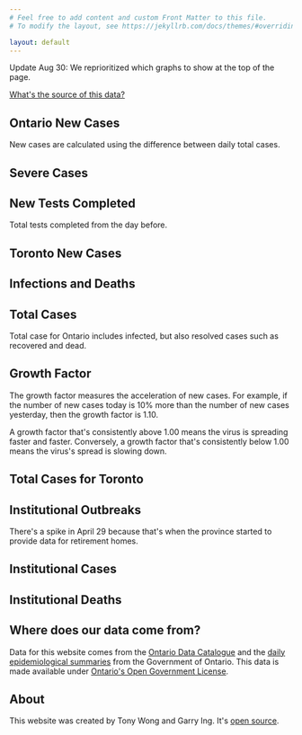 ```yaml
---
# Feel free to add content and custom Front Matter to this file.
# To modify the layout, see https://jekyllrb.com/docs/themes/#overriding-theme-defaults

layout: default
---
```


<p class="lh-copy f6">Update Aug 30: We reprioritized which graphs to show at the top of the page.</p>

<a class="link blue underline-hover" href="#data-source-info">What's the source of this data?</a>

<div class="bb b--black-10">
  <h2 class="f3 fw3">Ontario New Cases</h2>
  <p class="lh-copy f6">New cases are calculated using the difference between daily total cases.</p>
  <canvas id="newCases" class="mb3"></canvas>
</div>

<div class="bb b--black-10">
  <h2 class="f3 fw3">Severe Cases</h2>
  <canvas id="severity" class="mb3"></canvas>
</div>

<div class="bb b--black-10">
  <h2 class="f3 fw3">New Tests Completed</h2>
  <p class="lh-copy f6">Total tests completed from the day before.</p>
  <canvas id="newTests" class="mb3"></canvas>
</div>

<div class="bb b--black-10">
  <h2 class="f3 fw3">Toronto New Cases</h2>
  <canvas id="cities-new-cases" class="mb3"></canvas>
</div>

<div class="bb b--black-10">
  <h2 class="f3 fw3">Infections and Deaths</h2>
  <canvas id="infectedResolvedDeaths" class="mb3"></canvas>
</div>

<div class="bt bb b--black-10">
  <h2 class="f3 fw3">Total Cases</h2>
  <p class="lh-copy f6">Total case for Ontario includes infected, but also resolved cases such as
  recovered and dead.</p>
  <canvas id="totalCases" class="mb3"></canvas>
</div>

<div class="bb b--black-10">
  <h2 class="f3 fw3">Growth Factor</h2>
  <p class="lh-copy f6">The growth factor measures the acceleration of new cases. For example, if the number of new cases today is 10% more than the number of new cases yesterday, then the growth factor is 1.10.</p>

  <p class="lh-copy f6">A growth factor that's consistently above 1.00 means the virus is spreading faster and faster. Conversely, a growth factor that's consistently below 1.00 means the virus's spread is slowing down.</p>
  <canvas id="growthFactorChart" class="mb3"></canvas>
</div>

<div class="bb b--black-10">
  <h2 class="f3 fw3">Total Cases for Toronto</h2>
  <canvas id="cities-total-cases" class="mb3"></canvas>
</div>

<div class="bb b--black-10">
  <h2 class="f3 fw3">Institutional Outbreaks</h2>
  <p class="lh-copy f6">There's a spike in April 29 because that's when the province started to provide data for retirement homes.</p>
  <canvas id="institutional-outbreaks" class="mb3"></canvas>
</div>

<div class="bb b--black-10">
  <h2 class="f3 fw3">Institutional Cases</h2>
  <canvas id="institutional-cases" class="mb3"></canvas>
</div>

<div class="bb b--black-10">
  <h2 class="f3 fw3">Institutional Deaths</h2>
  <canvas id="institutional-deaths" class="mb3"></canvas>
</div>

<h2 class="f3 fw3" id="data-source-info">Where does our data come from?</h2>
<p class="lh-copy f6">Data for this website comes from the <a class="link blue underline-hover"
href="https://data.ontario.ca/dataset?keywords_en=COVID-19">Ontario Data
Catalogue</a> and the <a class="link blue underline-hover"
href="https://data.ontario.ca/dataset?keywords_en=COVID-19">daily
epidemiological summaries</a> from the Government of Ontario. This data is made
available under <a class="link blue underline-hover"
href="https://github.com/Manifaust/ontario-covid-graph/blob/master/raw_reports/LICENSE">Ontario's Open Government License</a>.</p>

<h2 class="f3 fw3">About</h2>
<p class="lh-copy f6">This website was created by Tony Wong and Garry Ing. It's <a class="link blue underline-hover"
href="https://github.com/Manifaust/ontario-covid-graph">open source</a>.</p>


